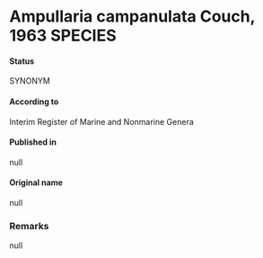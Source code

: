 # Ampullaria campanulata Couch, 1963 SPECIES

#### Status
SYNONYM

#### According to
Interim Register of Marine and Nonmarine Genera

#### Published in
null

#### Original name
null

### Remarks
null